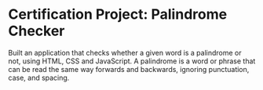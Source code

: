 
# Certification Project: Palindrome Checker

Built an application that checks whether a given word is a palindrome or not, using HTML, CSS and JavaScript.
A palindrome is a word or phrase that can be read the same way forwards and backwards, ignoring punctuation, case, and spacing.
